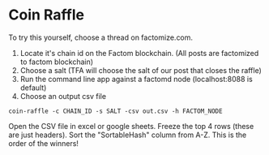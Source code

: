 # Coin Raffle
To try this yourself, choose a thread on factomize.com.
1. Locate it's chain id on the Factom blockchain. (All posts are factomized to factom blockchain)
2. Choose a salt (TFA will choose the salt of our post that closes the raffle)
3. Run the command line app against a factomd node (localhost:8088 is default)
4. Choose an output csv file

```
coin-raffle -c CHAIN_ID -s SALT -csv out.csv -h FACTOM_NODE
```

Open the CSV file in excel or google sheets. Freeze the top 4 rows (these are just headers). Sort the "SortableHash"
column from A-Z. This is the order of the winners!